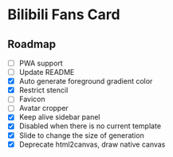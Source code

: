 # Bilibili Fans Card

## Roadmap

- [ ] PWA support
- [ ] Update README
- [x] Auto generate foreground gradient color
- [x] Restrict stencil
- [ ] Favicon
- [ ] Avatar cropper
- [x] Keep alive sidebar panel
- [x] Disabled when there is no current template
- [x] Slide to change the size of generation
- [x] Deprecate html2canvas, draw native canvas
